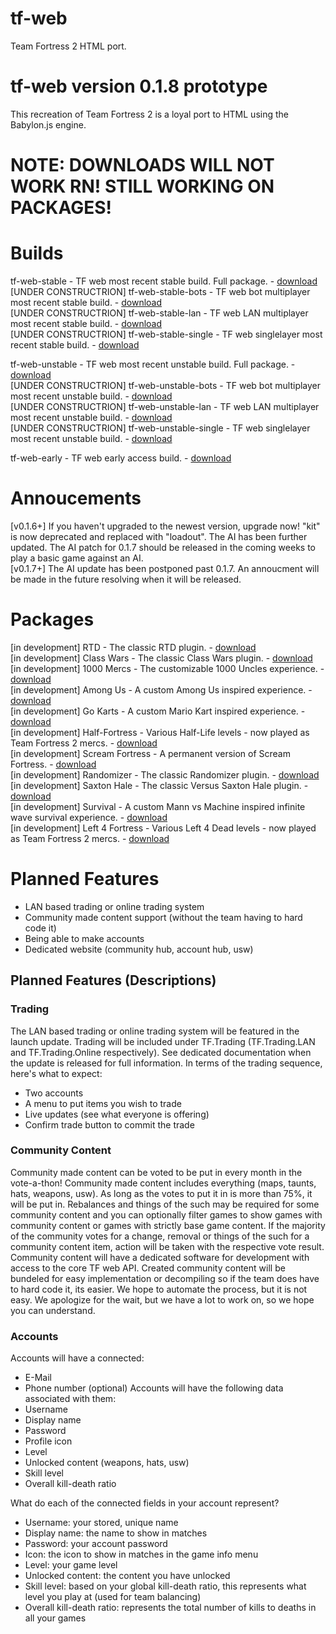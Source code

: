 # tf-web
Team Fortress 2 HTML port.

# tf-web version 0.1.8 prototype

This recreation of Team Fortress 2 is a loyal port to HTML using the Babylon.js engine.

# NOTE: DOWNLOADS WILL NOT WORK RN! STILL WORKING ON PACKAGES!

# Builds
tf-web-stable - TF web most recent stable build. Full package. - <a href="" download>download</a><br>
[UNDER CONSTRUCTRION] tf-web-stable-bots - TF web bot multiplayer most recent stable build. - <a href="" download>download</a><br>
[UNDER CONSTRUCTRION] tf-web-stable-lan - TF web LAN multiplayer most recent stable build. - <a href="" download>download</a><br>
[UNDER CONSTRUCTRION] tf-web-stable-single - TF web singlelayer most recent stable build. - <a href="" download>download</a>

tf-web-unstable - TF web most recent unstable build. Full package. - <a href="" download>download</a><br>
[UNDER CONSTRUCTRION] tf-web-unstable-bots - TF web bot multiplayer most recent unstable build. - <a href="" download>download</a><br>
[UNDER CONSTRUCTRION] tf-web-unstable-lan - TF web LAN multiplayer most recent unstable build. - <a href="" download>download</a><br>
[UNDER CONSTRUCTRION] tf-web-unstable-single - TF web singlelayer most recent unstable build. - <a href="" download>download</a>

tf-web-early - TF web early access build. - <a href="" download>download</a>

# Annoucements
[v0.1.6+] If you haven't upgraded to the newest version, upgrade now! "kit" is now deprecated and replaced with "loadout". The AI has been further updated. The AI patch for 0.1.7 should be released in the coming weeks to play a basic game against an AI.<br>
[v0.1.7+] The AI update has been postponed past 0.1.7. An annoucment will be made in the future resolving when it will be released.

# Packages
[in development] RTD - The classic RTD plugin. - <a href="" download>download</a><br>
[in development] Class Wars - The classic Class Wars plugin. - <a href="" download>download</a><br>
[in development] 1000 Mercs - The customizable 1000 Uncles experience. - <a href="" download>download</a><br>
[in development] Among Us - A custom Among Us inspired experience. - <a href="" download>download</a><br>
[in development] Go Karts - A custom Mario Kart inspired experience. - <a href="" download>download</a><br>
[in development] Half-Fortress - Various Half-Life levels - now played as Team Fortress 2 mercs. - <a href="" download>download</a><br>
[in development] Scream Fortress - A permanent version of Scream Fortress. - <a href="" download>download</a><br>
[in development] Randomizer - The classic Randomizer plugin. - <a href="" download>download</a><br>
[in development] Saxton Hale - The classic Versus Saxton Hale plugin. - <a href="" download>download</a><br>
[in development] Survival - A custom Mann vs Machine inspired infinite wave survival experience. - <a href="" download>download</a><br>
[in development] Left 4 Fortress - Various Left 4 Dead levels - now played as Team Fortress 2 mercs. - <a href="" download>download</a><br>

# Planned Features
- LAN based trading or online trading system
- Community made content support (without the team having to hard code it)
- Being able to make accounts
- Dedicated website (community hub, account hub, usw)


## Planned Features (Descriptions)
### Trading
The LAN based trading or online trading system will be featured in the launch update.
Trading will be included under TF.Trading (TF.Trading.LAN and TF.Trading.Online respectively).
See dedicated documentation when the update is released for full information.
In terms of the trading sequence, here's what to expect:
- Two accounts
- A menu to put items you wish to trade
- Live updates (see what everyone is offering)
- Confirm trade button to commit the trade

### Community Content
Community made content can be voted to be put in every month in the vote-a-thon!
Community made content includes everything (maps, taunts, hats, weapons, usw).
As long as the votes to put it in is more than 75%, it will be put in.
Rebalances and things of the such may be required for some community content and you can optionally filter games to show games with community content or games with strictly base game content.
If the majority of the community votes for a change, removal or things of the such for a community content item, action will be taken with the respective vote result.
Community content will have a dedicated software for development with access to the core TF web API.
Created community content will be bundeled for easy implementation or decompiling so if the team does have to hard code it, its easier.
We hope to automate the process, but it is not easy.
We apologize for the wait, but we have a lot to work on, so we hope you can understand.

### Accounts
Accounts will have a connected:
- E-Mail
- Phone number (optional)
Accounts will have the following data associated with them:
- Username
- Display name
- Password
- Profile icon
- Level
- Unlocked content (weapons, hats, usw)
- Skill level
- Overall kill-death ratio

What do each of the connected fields in your account represent?
- Username: your stored, unique name
- Display name: the name to show in matches
- Password: your account password
- Icon: the icon to show in matches in the game info menu
- Level: your game level
- Unlocked content: the content you have unlocked
- Skill level: based on your global kill-death ratio, this represents what level you play at (used for team balancing)
- Overall kill-death ratio: represents the total number of kills to deaths in all your games
